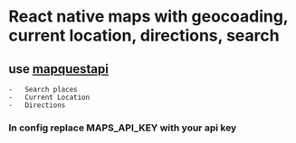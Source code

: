 # React native maps with geocoading, current location, directions, search

## use [mapquestapi](http://www.mapquestapi.com/geocoding/v1/address) 

    -   Search places
    -   Current Location
    -   Directions
### In config replace MAPS_API_KEY with your api key